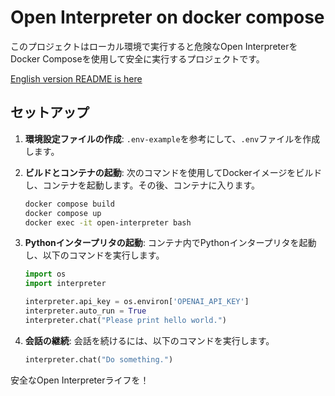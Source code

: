 # Open Interpreter on docker compose

このプロジェクトはローカル環境で実行すると危険なOpen InterpreterをDocker Composeを使用して安全に実行するプロジェクトです。

[English version README is here]( README.md)
## セットアップ

1. **環境設定ファイルの作成**: `.env-example`を参考にして、`.env`ファイルを作成します。

2. **ビルドとコンテナの起動**: 次のコマンドを使用してDockerイメージをビルドし、コンテナを起動します。その後、コンテナに入ります。

    ```bash
    docker compose build
    docker compose up
    docker exec -it open-interpreter bash
    ```

3. **Pythonインタープリタの起動**: コンテナ内でPythonインタープリタを起動し、以下のコマンドを実行します。

    ```python
    import os
    import interpreter

    interpreter.api_key = os.environ['OPENAI_API_KEY']
    interpreter.auto_run = True
    interpreter.chat("Please print hello world.")
    ```

4. **会話の継続**: 会話を続けるには、以下のコマンドを実行します。

    ```python
    interpreter.chat("Do something.")
    ```

安全なOpen Interpreterライフを！